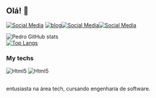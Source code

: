 ## Olá! 🤙




[![Social Media](https://img.shields.io/badge/LinkedIn-0077B5?style=for-the-badge&logo=linkedin&logoColor=white)](https://www.linkedin.com/in/pedro-castro-56765a217/)
[![blog](https://img.shields.io/badge/Gmail-D14836?style=for-the-badge&logo=gmail&logoColor=white
)](pgkastro@gmail.com)[![Social Media](https://img.shields.io/badge/Instagram-E4405F?style=for-the-badge&logo=instagram&logoColor=white)](https://www.instagram.com/pgkastro/)[![Social Media](https://img.shields.io/badge/Facebook-1877F2?style=for-the-badge&logo=facebook&logoColor=white)](https://web.facebook.com/profile.php?id=100061786033763)

![Pedro GitHub stats](https://github-readme-stats.vercel.app/api?username=PedroCastrro&show_icons=true&theme=dracula)<br/>
[![Top Langs](https://github-readme-stats.vercel.app/api/top-langs/?username=PedroCastrro)](https://github.com/anuraghazra/github-readme-stats)

### My techs

<div style="display: inline_block">
    <img aling="center" alt="Html5" src="https://img.shields.io/badge/GIT-E44C30?style=for-the-badge&logo=git&logoColor=white"/>
    <img aling="center" alt="Html5" src="https://img.shields.io/badge/HTML5-E34F26?style=for-the-badge&logo=html5&logoColor=white"/>
    <img aling="center" alt="" src="https://img.shields.io/badge/CSS3-1572B6?style=for-the-badge&logo=css3&logoColor=white" />
    <img aling="center" alt="" src="https://img.shields.io/badge/JavaScript-323330?style=for-the-badge&logo=javascript&logoColor=F7DF1E" />
    <img aling="center" alt="" src="https://img.shields.io/badge/TypeScript-007ACC?style=for-the-badge&logo=typescript&logoColor=white" />
    <img aling="center" alt="" src="https://img.shields.io/badge/React-20232A?style=for-the-badge&logo=react&logoColor=61DAFB" />
    <img aling="center" alt="" src="https://img.shields.io/badge/Amazon_AWS-FF9900?style=for-the-badge&logo=amazonaws&logoColor=white" />
    <img aling="center" alt="" src="https://img.shields.io/badge/Twilio-F22F46?style=for-the-badge&logo=Twilio&logoColor=white" />
    <img aling="center" alt="" src="https://img.shields.io/badge/Spring-6DB33F?style=for-the-badge&logo=spring&logoColor=white" />
    <img aling="center" alt= ""src="https://img.shields.io/badge/Java-ED8B00?style=for-the-badge&logo=java&logoColor=white" />
    
</div><br/>

entusiasta na área tech, cursando engenharia de software.
